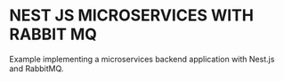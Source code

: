 # NEST JS MICROSERVICES WITH RABBIT MQ
Example implementing a microservices backend application with Nest.js and RabbitMQ.
